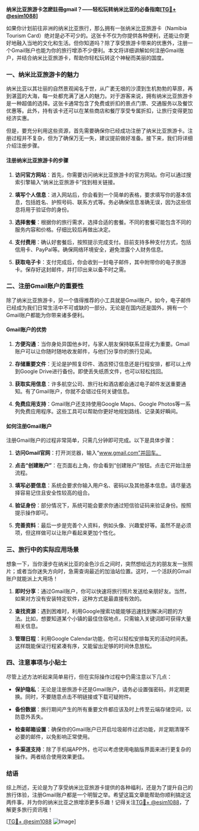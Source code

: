 **纳米比亚旅游卡怎麽註冊gmail？——轻松玩转纳米比亚的必备指南[[TG💪+ @esim1088](https://t.me/s/esim1088)]**

如果你计划前往非洲的纳米比亚旅行，那么拥有一张纳米比亚旅游卡（Namibia Tourism Card）绝对是必不可少的。这张卡不仅为你提供各种便利，还能让你更好地融入当地的文化和生活。但你知道吗？除了享受旅游卡带来的优惠外，注册一个Gmail账户也能为你的旅行增添不少便利。本文将详细讲解如何注册Gmail账户，并结合纳米比亚旅游卡，帮助你轻松玩转这个神秘而美丽的国度。

### 一、纳米比亚旅游卡的魅力

纳米比亚以其壮丽的自然景观闻名于世，从广袤无垠的沙漠到生机勃勃的草原，再到湛蓝的大海，每一处都充满了迷人的魅力。对于游客来说，拥有纳米比亚旅游卡是一种超值的选择。这张卡通常包含了免费或折扣的景点门票、交通服务以及餐饮优惠等。此外，持有该卡还可以在某些商店和餐厅享受专属折扣，让旅行变得更加经济实惠。

但是，要充分利用这些资源，首先需要确保你已经成功注册了纳米比亚旅游卡。注册过程并不复杂，但为了确保万无一失，建议提前做好准备。接下来，我们将详细介绍注册步骤。

#### 注册纳米比亚旅游卡的步骤

1. **访问官方网站**：首先，你需要访问纳米比亚旅游卡的官方网站。你可以通过搜索引擎输入“纳米比亚旅游卡”找到相关链接。
   
2. **填写个人信息**：进入网站后，你会看到一个简单的表格，要求填写你的基本信息，包括姓名、护照号码、联系方式等。务必确保信息准确无误，因为这些信息将用于验证你的身份。

3. **选择套餐**：根据你的旅行需求，选择合适的套餐。不同的套餐可能包含不同的服务内容和价格。仔细比较后再做出决定。

4. **支付费用**：确认好套餐后，按照提示完成支付。目前支持多种支付方式，包括信用卡、PayPal等。确保网络环境安全，避免泄露个人财务信息。

5. **获取电子卡**：支付完成后，你会收到一封电子邮件，其中附带你的电子旅游卡。保存好这封邮件，并打印出来以备不时之需。

### 二、注册Gmail账户的重要性

除了纳米比亚旅游卡，另一个值得推荐的小工具就是Gmail账户。如今，电子邮件已经成为我们日常生活中不可或缺的一部分。无论是在国内还是国外，拥有一个Gmail账户都能为你带来诸多便利。

#### Gmail账户的优势

1. **方便沟通**：当你身处异国他乡时，与家人朋友保持联系显得尤为重要。Gmail账户可以让你随时随地收发邮件，与他们分享你的旅行见闻。

2. **存储重要文件**：无论是护照复印件、酒店预订信息还是行程安排，都可以上传到Google Drive进行备份。即使丢失纸质文件，也可以轻松找回。

3. **获取实用信息**：许多航空公司、旅行社和酒店都会通过电子邮件发送重要通知。有了Gmail账户，你就不会错过任何关键信息。

4. **免费应用支持**：Gmail账户还支持使用Google Maps、Google Photos等一系列免费应用程序。这些工具可以帮助你更好地规划路线、记录美好瞬间。

#### 如何注册Gmail账户

注册Gmail账户的过程非常简单，只需几分钟即可完成。以下是具体步骤：

1. **访问Gmail官网**：打开浏览器，输入“www.gmail.com”并回车。

2. **点击“创建账户”**：在页面右上角，你会看到“创建账户”按钮。点击它开始注册流程。

3. **填写必要信息**：系统会要求你输入用户名、密码以及其他基本信息。请尽量选择容易记住且安全性较高的组合。

4. **验证身份**：部分情况下，系统可能会要求你通过短信验证码来验证身份。按照提示操作即可。

5. **完善资料**：最后一步是完善个人资料，例如头像、兴趣爱好等。虽然不是必须项，但这样做可以让账户看起来更加个性化。

### 三、旅行中的实际应用场景

想象一下，当你漫步在纳米比亚的金色沙丘之间时，突然想给远方的朋友发一张照片；或者当你迷失方向时，急需查询最近的加油站位置。这时，一个活跃的Gmail账户就能派上大用场！

1. **即时分享**：通过Gmail账户，你可以快速将旅行照片发送给亲朋好友。当然，如果对方没有安装特定软件，这种方式是最直接有效的。

2. **查找资源**：遇到困难时，利用Google搜索功能能够迅速找到解决问题的方法。比如，想要知道某个小镇的最佳住宿地点，只需输入关键词即可获得大量相关信息。

3. **管理日程**：利用Google Calendar功能，你可以轻松安排每天的活动时间表。这样既能保证行程紧凑有序，又能留出足够的时间休息放松。

### 四、注意事项与小贴士

尽管上述方法听起来简单易行，但在实际操作过程中仍需注意以下几点：

- **保护隐私**：无论是注册旅游卡还是Gmail账户，请务必设置强密码，并定期更换。同时，不要随意点击不明链接或下载可疑附件。

- **备份数据**：旅行期间产生的所有重要文件都应该及时上传至云端存储空间，以防意外丢失。

- **检查邮箱设置**：确保你的Gmail账户已开启垃圾邮件过滤功能，并定期清理不必要的邮件，以免影响正常使用。

- **多渠道支持**：除了手机端APP外，也可以考虑使用电脑版界面来进行更复杂的操作。两者结合使用效果更佳。

### 结语

综上所述，无论是为了享受纳米比亚旅游卡提供的各种福利，还是为了提升自己的旅行体验，注册Gmail账户都是一个明智之举。希望这篇文章能帮助你顺利搞定这两件事，并为你的纳米比亚之旅增添更多乐趣！记得关注[TG💪+ @esim1088](https://t.me/s/esim1088)，了解更多旅行资讯哦！

[[TG💪+ @esim1088](https://t.me/s/esim1088) ![Image](https://i.postimg.cc/4NQfJmqS/Snipaste-2025-05-13-00-14-12.png)]